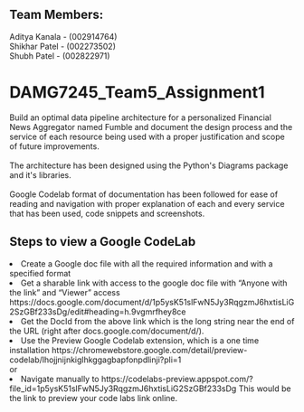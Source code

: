 ## Team Members:
Aditya Kanala - (002914764) <br>
Shikhar Patel - (002273502) <br>
Shubh Patel   -  (002822971) <br>

# DAMG7245_Team5_Assignment1
Build an optimal data pipeline architecture for a personalized Financial News Aggregator named Fumble and document the design process and the service of each resource being used with a proper justification and scope of future improvements.
<br><br>The architecture has been designed using the Python's Diagrams package and it's libraries. 
<br><br>Google Codelab format of documentation has been followed for ease of reading and navigation with proper explanation of each and every service that has been used, code snippets and screenshots.
## Steps to view a Google CodeLab
<li>Create a Google doc file with all the required information and with a specified format  <br>
<li>Get a sharable link with access to the google doc file with “Anyone with the link” and “Viewer” access https://docs.google.com/document/d/1p5ysK51slFwN5Jy3RqgzmJ6hxtisLiG2SzGBf233sDg/edit#heading=h.9vgmrfhey8ce <br>
<li>Get the DocId from the above link which is the long string near the end of the URL (right after docs.google.com/document/d/).<br>
<li>Use the Preview Google Codelab extension, which is a one time installation https://chromewebstore.google.com/detail/preview-codelab/lhojjnijnkiglhkggagbapfonpdlinji?pli=1 <br> or <br>
<li>Navigate manually to https://codelabs-preview.appspot.com/?file_id=1p5ysK51slFwN5Jy3RqgzmJ6hxtisLiG2SzGBf233sDg This would be the link to preview your code labs link online.

